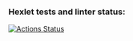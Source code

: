 ### Hexlet tests and linter status:
[![Actions Status](https://github.com/AntonGalygo/frontend-project-46/actions/workflows/hexlet-check.yml/badge.svg)](https://github.com/AntonGalygo/frontend-project-46/actions)